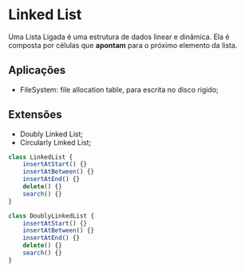 # **Linked List**

Uma Lista Ligada é uma estrutura de dados linear e dinâmica. Ela é composta por células que **apontam** para o próximo elemento da lista.

## Aplicações

- FileSystem: file allocation table, para escrita no disco rígido;

## Extensões

- Doubly Linked List;
- Circularly Linked List;

``` JavaScript
class LinkedList {
    insertAtStart() {}
    insertAtBetween() {}
    insertAtEnd() {}
    delete() {}
    search() {}
}
```

``` JavaScript
class DoublyLinkedList {
    insertAtStart() {}
    insertAtBetween() {}
    insertAtEnd() {}
    delete() {}
    search() {}
}
```
